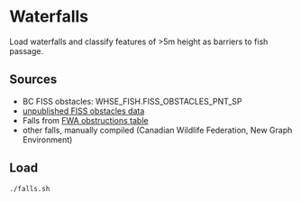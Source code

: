 # Waterfalls

Load waterfalls and classify features of >5m height as barriers to fish passage.

## Sources

- BC FISS obstacles: WHSE_FISH.FISS_OBSTACLES_PNT_SP
- [unpublished FISS obstacles data](https://www.hillcrestgeo.ca/outgoing/public/whse_fish)
- Falls from [FWA obstructions table](https://catalogue.data.gov.bc.ca/dataset/freshwater-atlas-obstructions)
- other falls, manually compiled (Canadian Wildlife Federation, New Graph Environment)

## Load

    ./falls.sh